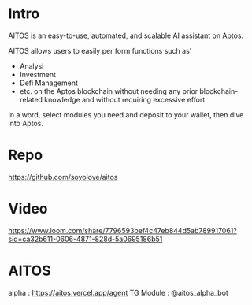 # Intro

AITOS is an easy-to-use, automated, and scalable AI assistant on Aptos.

AITOS allows users to easily per form functions such as'

- Analysi
- Investment
- Defi Management
- etc.
  on the Aptos blockchain without needing any prior blockchain-related knowledge and without requiring excessive effort.

In a word, select modules you need and deposit to your wallet, then dive into Aptos.

# Repo

https://github.com/soyolove/aitos

# Video

https://www.loom.com/share/7796593bef4c47eb844d5ab789917061?sid=ca32b611-0606-4871-828d-5a0695186b51

# AITOS

alpha : https://aitos.vercel.app/agent
TG Module : @aitos_alpha_bot
